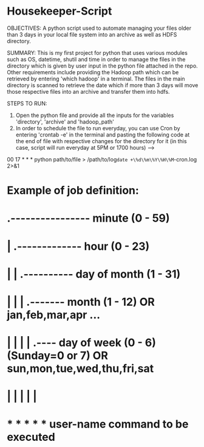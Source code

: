 # Housekeeper-Script

OBJECTIVES:
A python script used to automate managing your files older than 3 days in your local file system into an archive as well as HDFS directory. 

SUMMARY:
This is my first project for python that uses various modules such as OS, datetime, shutil and time in order to manage the files in the directory which is given by
user input in the python file attached in the repo. Other requirements include providing the Hadoop path which can be retrieved by entering 'which hadoop' in a terminal.
The files in the main directory is scanned to retrieve the date which if more than 3 days will move those respective files into an archive and transfer them into hdfs.

STEPS TO RUN:
1) Open the python file and provide all the inputs for the variables 'directory', 'archive' and 'hadoop_path'
2) In order to schedule the file to run everyday, you can use Cron by entering 'crontab -e' in the terminal and pasting the following code at the end of file with respective changes for the directory for it (in this case, script will run everyday at 5PM or 1700 hours) -->


00 17 * * * python path/to/file > /path/to/log`date +\%d\%m\%Y\%H\%M`-cron.log 2>&1


# Example of job definition:
# .---------------- minute (0 - 59)
# |  .------------- hour (0 - 23)
# |  |  .---------- day of month (1 - 31)
# |  |  |  .------- month (1 - 12) OR jan,feb,mar,apr ...
# |  |  |  |  .---- day of week (0 - 6) (Sunday=0 or 7) OR sun,mon,tue,wed,thu,fri,sat
# |  |  |  |  |
# *  *  *  *  * user-name  command to be executed
